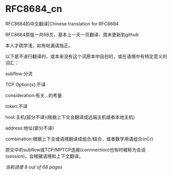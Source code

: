 # RFC8684_cn
RFC8684的中文翻译|Chinese translation for RFC8684

RFC8684原版一共68页，基本上一天一页翻译，周末更新到github

本人才疏学浅，如有纰漏请指正。

以下是不进行翻译的，或本来没有这个词原本中自创的，或在语境中有特定意义的词汇：

subflow:分流

TCP Option(s):不译

consideration:有关...的考量

token:不译

host:主机(部分不译)(根据上下文会翻译成远端主机或者本地主机)

address:地址(部分不译)

combination:根据上下文或语境翻译成组合/结合，或者数学用语组合(nCr)

原文中的subflow或TCP/MPTCP连接(connnection)也有时被称为会话(session)，会根据语境和上下文翻译。

*当前进度 8 out of 68 pages*

